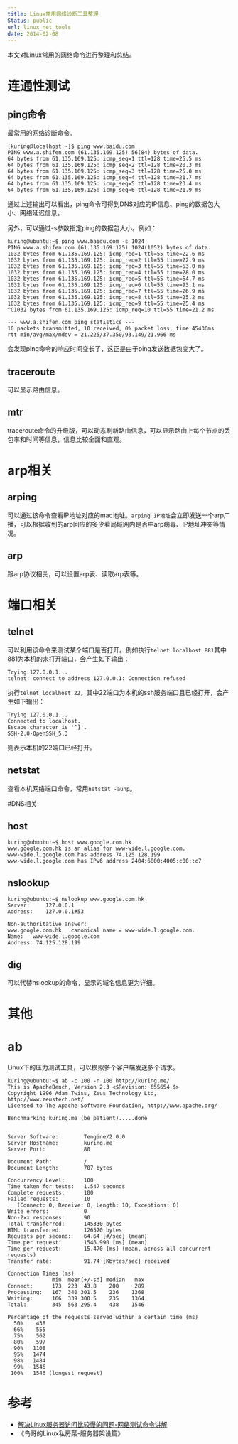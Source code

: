 ```yaml
---
title: Linux常用网络诊断工具整理
Status: public
url: linux_net_tools
date: 2014-02-08
---
```


本文对Linux常用的网络命令进行整理和总结。

# 连通性测试

## ping命令
最常用的网络诊断命令。
```
[kuring@localhost ~]$ ping www.baidu.com
PING www.a.shifen.com (61.135.169.125) 56(84) bytes of data.
64 bytes from 61.135.169.125: icmp_seq=1 ttl=128 time=25.5 ms
64 bytes from 61.135.169.125: icmp_seq=2 ttl=128 time=20.3 ms
64 bytes from 61.135.169.125: icmp_seq=3 ttl=128 time=25.0 ms
64 bytes from 61.135.169.125: icmp_seq=4 ttl=128 time=21.7 ms
64 bytes from 61.135.169.125: icmp_seq=5 ttl=128 time=23.4 ms
64 bytes from 61.135.169.125: icmp_seq=6 ttl=128 time=21.9 ms
```
通过上述输出可以看出，ping命令可得到DNS对应的IP信息、ping的数据包大小、网络延迟信息。

另外，可以通过-s参数指定ping的数据包大小。例如：
```
kuring@ubuntu:~$ ping www.baidu.com -s 1024
PING www.a.shifen.com (61.135.169.125) 1024(1052) bytes of data.
1032 bytes from 61.135.169.125: icmp_req=1 ttl=55 time=22.6 ms
1032 bytes from 61.135.169.125: icmp_req=2 ttl=55 time=22.9 ms
1032 bytes from 61.135.169.125: icmp_req=3 ttl=55 time=53.0 ms
1032 bytes from 61.135.169.125: icmp_req=4 ttl=55 time=28.0 ms
1032 bytes from 61.135.169.125: icmp_req=5 ttl=55 time=54.7 ms
1032 bytes from 61.135.169.125: icmp_req=6 ttl=55 time=93.1 ms
1032 bytes from 61.135.169.125: icmp_req=7 ttl=55 time=26.9 ms
1032 bytes from 61.135.169.125: icmp_req=8 ttl=55 time=25.2 ms
1032 bytes from 61.135.169.125: icmp_req=9 ttl=55 time=25.4 ms
^C1032 bytes from 61.135.169.125: icmp_req=10 ttl=55 time=21.2 ms

--- www.a.shifen.com ping statistics ---
10 packets transmitted, 10 received, 0% packet loss, time 45436ms
rtt min/avg/max/mdev = 21.225/37.350/93.149/21.966 ms
```
会发现ping命令的响应时间变长了，这正是由于ping发送数据包变大了。

## traceroute
可以显示路由信息。

## mtr
traceroute命令的升级版，可以动态刷新路由信息，可以显示路由上每个节点的丢包率和时间等信息，信息比较全面和直观。

# arp相关

## arping
可以通过该命令查看IP地址对应的mac地址。`arping IP地址`会立即发送一个arp广播，可以根据收到的arp回应的多少看局域网内是否中arp病毒、IP地址冲突等情况。

## arp
跟arp协议相关，可以设置arp表、读取arp表等。

# 端口相关

## telnet
可以利用该命令来测试某个端口是否打开。例如执行`telnet localhost 881`其中881为本机的未打开端口，会产生如下输出：

```
Trying 127.0.0.1...
telnet: connect to address 127.0.0.1: Connection refused
```

执行`telnet localhost 22`，其中22端口为本机的ssh服务端口且已经打开，会产生如下输出：

```
Trying 127.0.0.1...
Connected to localhost.
Escape character is '^]'.
SSH-2.0-OpenSSH_5.3
```

则表示本机的22端口已经打开。

## netstat
查看本机网络端口命令，常用`netstat -aunp`。

#DNS相关

## host
```
kuring@ubuntu:~$ host www.google.com.hk
www.google.com.hk is an alias for www-wide.l.google.com.
www-wide.l.google.com has address 74.125.128.199
www-wide.l.google.com has IPv6 address 2404:6800:4005:c00::c7
```

## nslookup
```
kuring@ubuntu:~$ nslookup www.google.com.hk
Server:		127.0.0.1
Address:	127.0.0.1#53

Non-authoritative answer:
www.google.com.hk	canonical name = www-wide.l.google.com.
Name:	www-wide.l.google.com
Address: 74.125.128.199
```

## dig
可以代替nslookup的命令，显示的域名信息更为详细。

# 其他

# ab
Linux下的压力测试工具，可以模拟多个客户端发送多个请求。

```
kuring@ubuntu:~$ ab -c 100 -n 100 http://kuring.me/
This is ApacheBench, Version 2.3 <$Revision: 655654 $>
Copyright 1996 Adam Twiss, Zeus Technology Ltd, http://www.zeustech.net/
Licensed to The Apache Software Foundation, http://www.apache.org/

Benchmarking kuring.me (be patient).....done


Server Software:        Tengine/2.0.0
Server Hostname:        kuring.me
Server Port:            80

Document Path:          /
Document Length:        707 bytes

Concurrency Level:      100
Time taken for tests:   1.547 seconds
Complete requests:      100
Failed requests:        10
   (Connect: 0, Receive: 0, Length: 10, Exceptions: 0)
Write errors:           0
Non-2xx responses:      90
Total transferred:      145330 bytes
HTML transferred:       126570 bytes
Requests per second:    64.64 [#/sec] (mean)
Time per request:       1546.990 [ms] (mean)
Time per request:       15.470 [ms] (mean, across all concurrent requests)
Transfer rate:          91.74 [Kbytes/sec] received

Connection Times (ms)
              min  mean[+/-sd] median   max
Connect:      173  223  43.8    200     289
Processing:   167  340 301.5    236    1368
Waiting:      166  339 300.5    235    1364
Total:        345  563 295.4    438    1546

Percentage of the requests served within a certain time (ms)
  50%    438
  66%    555
  75%    562
  80%    597
  90%   1108
  95%   1474
  98%   1484
  99%   1546
 100%   1546 (longest request)
```

# 参考

* [解决Linux服务器访问比较慢的问题-网络测试命令讲解](http://edu.51cto.com/lesson/id-12697.html)
* 《鸟哥的Linux私房菜-服务器架设篇》